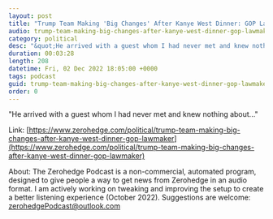 ```yaml
---
layout: post
title: "Trump Team Making 'Big Changes' After Kanye West Dinner: GOP Lawmaker"
audio: trump-team-making-big-changes-after-kanye-west-dinner-gop-lawmaker-0
category: political
desc: "&quot;He arrived with a guest whom I had never met and knew nothing about...&quot;"
duration: 00:03:28
length: 208
datetime: Fri, 02 Dec 2022 18:05:00 +0000
tags: podcast
guid: trump-team-making-big-changes-after-kanye-west-dinner-gop-lawmaker-0
order: 0
---
```

&quot;He arrived with a guest whom I had never met and knew nothing about...&quot;

Link: [https://www.zerohedge.com/political/trump-team-making-big-changes-after-kanye-west-dinner-gop-lawmaker](https://www.zerohedge.com/political/trump-team-making-big-changes-after-kanye-west-dinner-gop-lawmaker)

About: The Zerohedge Podcast is a non-commercial, automated program, designed to give people a way to get news from Zerohedge in an audio format.  I am actively working on tweaking and improving the setup to create a better listening experience (October 2022).  Suggestions are welcome: [zerohedgePodcast@outlook.com](mailto:zerohedgePodcast@outlook.com)